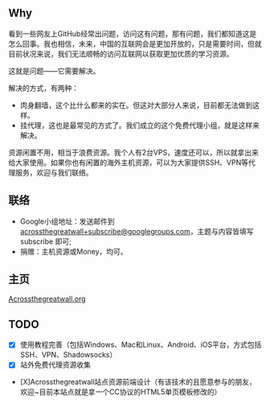 ## Why

看到一些网友上GitHub经常出问题，访问这有问题，那有问题，我们都知道这是怎么回事。我也相信，未来，中国的互联网会是更加开放的，只是需要时间，但就目前状况来说，我们无法顺畅的访问互联网以获取更加优质的学习资源。

这就是问题——它需要解决。

解决的方式，有两种：

+ 肉身翻墙，这个比什么都来的实在。但这对大部分人来说，目前都无法做到这样。
+ 挂代理，这也是最常见的方式了。我们成立的这个免费代理小组，就是这样来解决。

资源闲置不用，相当于浪费资源。我个人有2台VPS，速度还可以，所以就拿出来给大家使用。如果你也有闲置的海外主机资源，可以为大家提供SSH、VPN等代理服务，欢迎与我们联络。

## 联络

+ Google小组地址：发送邮件到 
acrossthegreatwall+subscribe@googlegroups.com，主题与内容皆填写 subscribe 即可;
+ 捐赠：主机资源或Money，均可。

## 主页

[Acrossthegreatwall.org][1]

[1]: http://acrossthegreatwall.org

## TODO

+ [X] 使用教程完善（包括Windows、Mac和Linux、Android、iOS平台，方式包括SSH、VPN、Shadowsocks）
+ [X] 站外免费代理资源收集
+ [X]Acrossthegreatwall站点资源前端设计（有该技术的且愿意参与的朋友，欢迎~目前本站点就是拿一个CC协议的HTML5单页模板修改的）

